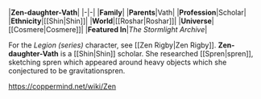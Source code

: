 |**Zen-daughter-Vath**|
|-|-|
|**Family**|
|**Parents**|Vath|
|**Profession**|Scholar|
|**Ethnicity**|[[Shin\|Shin]]|
|**World**|[[Roshar\|Roshar]]|
|**Universe**|[[Cosmere\|Cosmere]]|
|**Featured In**|*The Stormlight Archive*|

For the *Legion (series)* character, see [[Zen Rigby\|Zen Rigby]].
**Zen-daughter-Vath** is a [[Shin\|Shin]] scholar.
She researched [[Spren\|spren]], sketching spren which appeared around heavy objects which she conjectured to be gravitationspren.



https://coppermind.net/wiki/Zen
